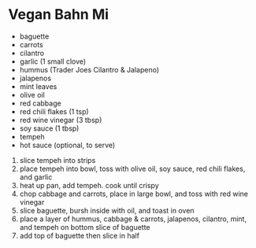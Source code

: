 # Vegan Bahn Mi

- baguette
- carrots
- cilantro
- garlic (1 small clove)
- hummus (Trader Joes Cilantro & Jalapeno)
- jalapenos
- mint leaves
- olive oil
- red cabbage
- red chili flakes (1 tsp)
- red wine vinegar (3 tbsp)
- soy sauce (1 tbsp)
- tempeh 
- hot sauce (optional, to serve)


1. slice tempeh into strips
2. place tempeh into bowl, toss with olive oil, soy sauce, red chili flakes, and garlic
3. heat up pan, add tempeh. cook until crispy
4. chop cabbage and carrots, place in large bowl, and toss with red wine vinegar
5. slice baguette, bursh inside with oil, and toast in oven 
6. place a layer of hummus, cabbage & carrots, jalapenos, cilantro, mint, and tempeh on bottom slice of baguette
7. add top of baguette then slice in half 